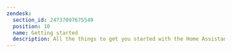 ```yaml
---
zendesk:
  section_id: 24737097675549
  position: 10
  name: Getting started
  description: All the things to get you started with the Home Assistant Green.
---
```

